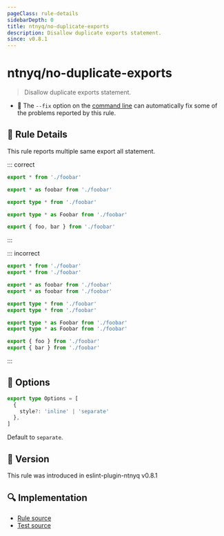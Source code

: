 ```yaml
---
pageClass: rule-details
sidebarDepth: 0
title: ntnyq/no-duplicate-exports
description: Disallow duplicate exports statement.
since: v0.8.1
---
```


# ntnyq/no-duplicate-exports

> Disallow duplicate exports statement.

- :wrench: The `--fix` option on the [command line](https://eslint.org/docs/user-guide/command-line-interface#fix-problems) can automatically fix some of the problems reported by this rule.

## :book: Rule Details

This rule reports multiple same export all statement.

::: correct

```ts eslint-check
export * from './foobar'

export * as foobar from './foobar'

export type * from './foobar'

export type * as Foobar from './foobar'

export { foo, bar } from './foobar'
```

:::

::: incorrect

```ts eslint-check
export * from './foobar'
export * from './foobar'

export * as foobar from './foobar'
export * as foobar from './foobar'

export type * from './foobar'
export type * from './foobar'

export type * as Foobar from './foobar'
export type * as Foobar from './foobar'

export { foo } from './foobar'
export { bar } from './foobar'
```

:::

## :wrench: Options

```ts
export type Options = [
  {
    style?: 'inline' | 'separate'
  },
]
```

Default to `separate`.

## :rocket: Version

This rule was introduced in eslint-plugin-ntnyq v0.8.1

## :mag: Implementation

- [Rule source](https://github.com/ntnyq/eslint-plugin-ntnyq/blob/main/src/rules/no-duplicate-exports.ts)
- [Test source](https://github.com/ntnyq/eslint-plugin-ntnyq/blob/main/src/rules/no-duplicate-exports.test.ts)
